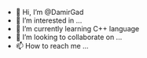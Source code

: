 - 👋 Hi, I’m @DamirGad
- 👀 I’m interested in ...
- 🌱 I’m currently learning C++ language
- 💞️ I’m looking to collaborate on ...
- 📫 How to reach me ...

<!---
DamirGad/DamirGad is a ✨ special ✨ repository because its `README.md` (this file) appears on your GitHub profile.
You can click the Preview link to take a look at your changes.
--->
